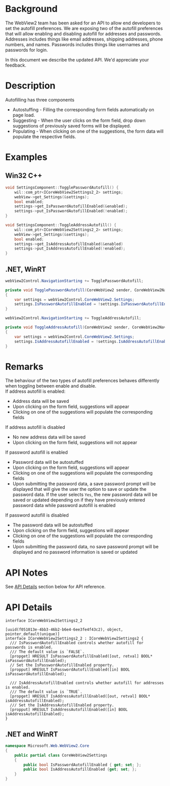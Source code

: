 # Background
The WebView2 team has been asked for an API to allow end developers to set the autofill preferences.  We are exposing two of the autofill preferences that will allow enabling and disabling autofill for addresses and passwords.  Addresses includes things like email addresses, shipping addresses, phone numbers, and names.  Passwords includes things like usernames and passwords for login. 

In this document we describe the updated API. We'd appreciate your feedback.


# Description

Autofilling has three components
* Autostuffing - Filling the corresponding form fields automatically on page load.
* Suggesting - When the user clicks on the form field, drop down suggestions of previously saved forms will be displayed.  
* Populating - When clicking on one of the suggestions, the form data will populate the respective fields. 


# Examples

## Win32 C++
```cpp
void SettingsComponent::TogglePasswordAutofill() {
    wil::com_ptr<ICoreWebView2Settings2_2> settings;
    webView->get_Settings(&settings);
    bool enabled;
    settings->get_IsPasswordAutofillEnabled(&enabled);
    settings->put_IsPasswordAutofillEnabled(!enabled);
}

void SettingsComponent::ToggleAddressAutofill() {
    wil::com_ptr<ICoreWebView2Settings2_2> settings;
    webView->get_Settings(&settings);
    bool enabled;
    settings->get_IsAddressAutofillEnabled(&enabled)
    settings->put_IsAddressAutofillEnabled(!enabled);
}
```

## .NET, WinRT
```c#
webView2Control.NavigationStarting += TogglePasswordAutofill;

private void TogglePasswordAutofill(CoreWebView2 sender, CoreWebView2NavigationStartingEventArgs e)
{
    var settings = webView2Control.CoreWebView2.Settings;
    settings.IsPasswordAutofillEnabled = !settings.IsPasswordAutofillEnabled;
}

webView2Control.NavigationStarting += ToggleAddressAutofill;

private void ToggleAddressAutofill(CoreWebView2 sender, CoreWebView2NavigationStartingEventArgs e)
{
    var settings = webView2Control.CoreWebView2.Settings;
    settings.IsAddressAutofillEnabled = !settings.IsAddressAutofillEnabled;
}

```


# Remarks
The behaviour of the two types of autofill preferences behaves differently when toggling between enable and disable.  
If address autofill is enabled:
* Address data will be saved
* Upon clicking on the form field, suggestions will appear
* Clicking on one of the suggestions will populate the corresponding fields

If address autofill is disabled
* No new address data will be saved
* Upon clicking on the form field, suggestions will not appear

If password autofill is enabled
* Password data will be autostuffed
* Upon clicking on the form field, suggestions will appear
* Clicking on one of the suggestions will populate the corresponding fields
* Upon submitting the password data, a save password prompt will be displayed that will give the user the option to save or update the password data. If the user selects `Yes`, the new password data will be saved or updated depending on if they have previously entered password data while password autofill is enabled  

If password autofill is disabled
* The password data will be autostuffed
* Upon clicking on the form field, suggestions will appear
* Clicking on one of the suggestions will populate the corresponding fields 
* Upon submitting the password data, no save password prompt will be displayed and no password information is saved or updated


# API Notes
See [API Details](#api-details) section below for API reference.


# API Details
```IDL
interface ICoreWebView2Settings2_2

[uuid(f051013e-4bb3-46b2-b6e4-6ee3fe4f43c2), object, pointer_default(unique)]
interface ICoreWebView2Settings2_2 : ICoreWebView2Settings2 {
  /// IsPasswordAutofillEnabled controls whether autofill for passwords is enabled.
  /// The default value is `FALSE`.
  [propget] HRESULT IsPasswordAutofillEnabled([out, retval] BOOL* isPasswordAutofillEnabled);
  // Set the IsPasswordAutofillEnabled property.
  [propput] HRESULT IsPasswordAutofillEnabled([in] BOOL isPasswordAutofillEnabled);

  /// IsAddressAutofillEnabled controls whether autofill for addresses is enabled.
  /// The default value is `TRUE`.
  [propget] HRESULT IsAddressAutofillEnabled([out, retval] BOOL* isAddressAutofillEnabled);
  /// Set the IsAddressAutofillEnabled property.
  [propput] HRESULT IsAddressAutofillEnabled([in] BOOL isAddressAutofillEnabled);
}
```
## .NET and WinRT
```c#
namespace Microsoft.Web.WebView2.Core
{
    public partial class CoreWebView2Settings
    {
        public bool IsPasswordAutofillEnabled { get; set; };
        public bool IsAddressAutofillEnabled {get; set; };
    }
}

```